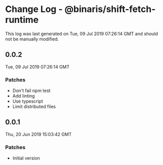 # Change Log - @binaris/shift-fetch-runtime

This log was last generated on Tue, 09 Jul 2019 07:26:14 GMT and should not be manually modified.

## 0.0.2
Tue, 09 Jul 2019 07:26:14 GMT

### Patches

- Don't fail npm test
- Add linting
- Use typescript
- Limit distributed files

## 0.0.1
Thu, 20 Jun 2019 15:03:42 GMT

### Patches

- Initial version

